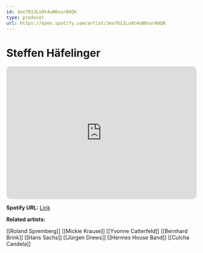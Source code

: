 ```yaml
---
id: 3ex7O1JLu9t4uN0xurNXQK
type: producer
url: https://open.spotify.com/artist/3ex7O1JLu9t4uN0xurNXQK
---
```

# Steffen Häfelinger

<iframe style="border-radius:12px" src="https://open.spotify.com/embed/artist/3ex7O1JLu9t4uN0xurNXQK" width="100%" height="352" frameBorder="0" allowfullscreen="" allow="autoplay; clipboard-write; encrypted-media; fullscreen; picture-in-picture" loading="lazy"></iframe>

**Spotify URL:** [Link](https://open.spotify.com/artist/3ex7O1JLu9t4uN0xurNXQK)

**Related artists:**

[[Roland Spremberg]]
[[Mickie Krause]]
[[Yvonne Catterfeld]]
[[Bernhard Brink]]
[[Hans Sachs]]
[[Jürgen Drews]]
[[Hermes House Band]]
[[Culcha Candela]]
